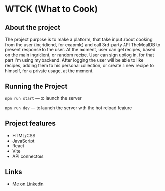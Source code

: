 # WTCK (What to Cook)

## About the project

The project purpose is to make a platform, that take input about cooking from the user (ingridiend, for exapmle) and call 3rd-party API TheMealDB to present response to the user. At the moment, user can get recipes, based on the main ingridient, or random recipe.
User can sign up/log in, for that part I'm using my backend. After logging the user will be able to like recipes, adding them to his personal collection, or create a new recipe to himself, for a private usage, at the moment.

## Running the Project

`npm run start` — to launch the server

`npm run dev` — to launch the server with the hot reload feature

## Project features

- HTML/CSS
- JavaScript
- React
- Vite
- API connectors

## Links

- [Me on LinkedIn](https://www.linkedin.com/in/sushkosa)
